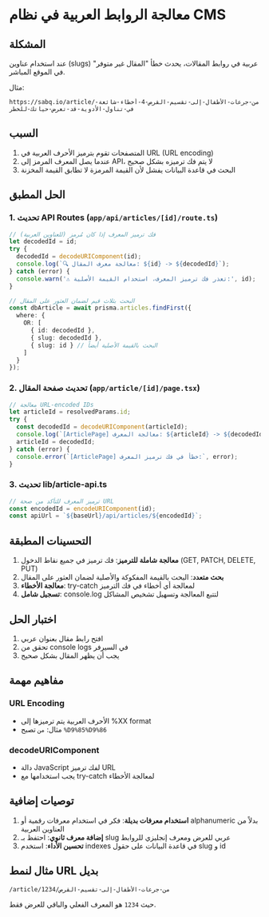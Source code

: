 # معالجة الروابط العربية في نظام CMS

## المشكلة

عند استخدام عناوين (slugs) عربية في روابط المقالات، يحدث خطأ "المقال غير متوفر" في الموقع المباشر.

مثال:
```
https://sabq.io/article/من-جرعات-الأطفال-إلى-تقسيم-القرص-4-أخطاء-شائعة-في-تناول-الأدوية-قد-تعرض-حياتك-للخطر
```

## السبب

1. المتصفحات تقوم بترميز الأحرف العربية في URL (URL encoding)
2. عندما يصل المعرف المرمز إلى API، لا يتم فك ترميزه بشكل صحيح
3. البحث في قاعدة البيانات يفشل لأن القيمة المرمزة لا تطابق القيمة المخزنة

## الحل المطبق

### 1. تحديث API Routes (`app/api/articles/[id]/route.ts`)

```typescript
// فك ترميز المعرف إذا كان مُرمز (للعناوين العربية)
let decodedId = id;
try {
  decodedId = decodeURIComponent(id);
  console.log(`🔍 معالجة معرف المقال: ${id} -> ${decodedId}`);
} catch (error) {
  console.warn('⚠️ تعذر فك ترميز المعرف، استخدام القيمة الأصلية:', id);
}

// البحث بثلاث قيم لضمان العثور على المقال
const dbArticle = await prisma.articles.findFirst({
  where: {
    OR: [
      { id: decodedId },
      { slug: decodedId },
      { slug: id } // البحث بالقيمة الأصلية أيضاً
    ]
  }
});
```

### 2. تحديث صفحة المقال (`app/article/[id]/page.tsx`)

```typescript
// معالجة URL-encoded IDs
let articleId = resolvedParams.id;
try {
  const decodedId = decodeURIComponent(articleId);
  console.log(`[ArticlePage] معالجة المعرف: ${articleId} -> ${decodedId}`);
  articleId = decodedId;
} catch (error) {
  console.error(`[ArticlePage] خطأ في فك ترميز المعرف:`, error);
}
```

### 3. تحديث lib/article-api.ts

```typescript
// ترميز المعرف للتأكد من صحة URL
const encodedId = encodeURIComponent(id);
const apiUrl = `${baseUrl}/api/articles/${encodedId}`;
```

## التحسينات المطبقة

1. **معالجة شاملة للترميز**: فك ترميز في جميع نقاط الدخول (GET, PATCH, DELETE, PUT)
2. **بحث متعدد**: البحث بالقيمة المفكوكة والأصلية لضمان العثور على المقال
3. **معالجة الأخطاء**: try-catch لمعالجة أي أخطاء في فك الترميز
4. **تسجيل شامل**: console.log لتتبع المعالجة وتسهيل تشخيص المشاكل

## اختبار الحل

1. افتح رابط مقال بعنوان عربي
2. تحقق من console logs في السيرفر
3. يجب أن يظهر المقال بشكل صحيح

## مفاهيم مهمة

### URL Encoding
- الأحرف العربية يتم ترميزها إلى %XX format
- مثال: `من` تصبح `%D9%85%D9%86`

### decodeURIComponent
- دالة JavaScript لفك ترميز URL
- يجب استخدامها مع try-catch لمعالجة الأخطاء

## توصيات إضافية

1. **استخدام معرفات بديلة**: فكر في استخدام معرفات رقمية أو alphanumeric بدلاً من العناوين العربية
2. **إضافة معرف ثانوي**: احتفظ بـ slug عربي للعرض ومعرف إنجليزي للروابط
3. **تحسين الأداء**: استخدم indexes في قاعدة البيانات على حقول slug و id

## مثال لنمط URL بديل

```
/article/1234/من-جرعات-الأطفال-إلى-تقسيم-القرص
```

حيث `1234` هو المعرف الفعلي والباقي للعرض فقط. 